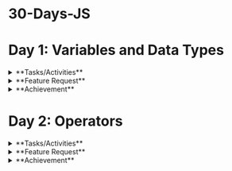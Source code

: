 # 30-Days-JS

# Day 1: Variables and Data Types

<details>
  <summary>**Tasks/Activities**</summary>
  
  <details>
    <summary>**Activity 1: Variable Declaration**</summary>
    
    - **Task 1:** Declare a variable using `var`, assign it a number, and log the value to the console.
    - **Task 2:** Declare a variable using `let`, assign it a string, and log the value to the console.
  </details>
  
  <details>
    <summary>**Activity 2: Constant Declaration**</summary>
    
    - **Task 3:** Declare a variable using `const`, assign it a boolean value, and log the value to the console.
  </details>
  
  <details>
    <summary>**Activity 3: Data Types**</summary>
    
    - **Task 4:** Create variables of different data types (number, string, boolean, object, array) and log each variable's type using the `typeof` operator.
  </details>
  
  <details>
    <summary>**Activity 4: Reassigning Variables**</summary>
    
    - **Task 5:** Declare a variable using `let`, assign it an initial value, reassign a new value, and log both values to the console.
  </details>
  
  <details>
    <summary>**Activity 5: Understanding `const`**</summary>
    
    - **Task 6:** Try reassigning a variable declared with `const` and observe the error.
  </details>
</details>

<details>
  <summary>**Feature Request**</summary>
  
  1. **Variable Types Console Log:** Write a script that declares variables of different data types and logs both the value and type of each variable to the console.
  2. **Reassignment Demo:** Create a script that demonstrates the difference in behavior between `let` and `const` when it comes to reassignment.
</details>

<details>
  <summary>**Achievement**</summary>
  
  By the end of these activities, you will:
  - Know how to declare variables using `var`, `let`, and `const`.
  - Understand the different data types in JavaScript.
  - Be able to use the `typeof` operator to identify the data type of a variable.
  - Understand the concept of variable reassignment and the immutability of `const` variables.
</details>

# Day 2: Operators

<details>
  <summary>**Tasks/Activities**</summary>
  
  <details>
    <summary>**Activity 1: Arithmetic Operations**</summary>
    
    - **Task 1:** Write a program to add two numbers and log the result to the console.
    - **Task 2:** Write a program to subtract two numbers and log the result to the console.
    - **Task 3:** Write a program to multiply two numbers and log the result to the console.
    - **Task 4:** Write a program to divide two numbers and log the result to the console.
    - **Task 5:** Write a program to find the remainder when one number is divided by another and log the result to the console.
  </details>
  
  <details>
    <summary>**Activity 2: Assignment Operators**</summary>
    
    - **Task 6:** Use the `+=` operator to add a number to a variable and log the result to the console.
    - **Task 7:** Use the `-=` operator to subtract a number from a variable and log the result to the console.
  </details>
  
  <details>
    <summary>**Activity 3: Comparison Operators**</summary>
    
    - **Task 8:** Write a program to compare two numbers using `>` and `<` and log the result to the console.
    - **Task 9:** Write a program to compare two numbers using `>=` and `<=` and log the result to the console.
    - **Task 10:** Write a program to compare two numbers using `==` and `===` and log the result to the console.
  </details>
  
  <details>
    <summary>**Activity 4: Logical Operators**</summary>
    
    - **Task 11:** Write a program that uses the `&&` operator to combine two conditions and log the result to the console.
    - **Task 12:** Write a program that uses the `||` operator to combine two conditions and log the result to the console.
    - **Task 13:** Write a program that uses the `!` operator to negate a condition and log the result to the console.
  </details>
  
  <details>
    <summary>**Activity 5: Ternary Operator**</summary>
    
    - **Task 14:** Write a program that uses the ternary operator to check if a number is positive or negative and log the result to the console.
  </details>
</details>

<details>
  <summary>**Feature Request**</summary>
  
  1. **Arithmetic Operations Script:** Write a script that performs basic arithmetic operations (addition, subtraction, multiplication, division, remainder) on two numbers and logs the results.
  2. **Comparison and Logical Operators Script:** Create a script that compares two numbers using different comparison operators and combines conditions using logical operators, logging the results.
  3. **Ternary Operator Script:** Write a script that uses the ternary operator to determine if a number is positive or negative and logs the result.
</details>

<details>
  <summary>**Achievement**</summary>
  
  By the end of these activities, students will:
  - Understand and use arithmetic operators to perform basic calculations.
  - Use assignment operators to modify variable values.
  - Compare values using comparison operators.
  - Combine conditions using logical operators.
  - Use the ternary operator for concise conditional expressions.
</details>
